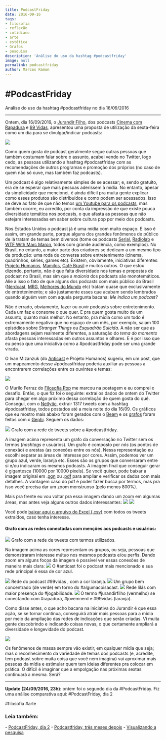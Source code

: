 ```yaml
---
title: PodcastFriday
date: 2016-09-16
tags:
- filosofia
- reflexão
- cotidiano
- arte
- estética
- Grafos
- pesquisa
description: 'Análise do uso da hashtag #podcastfriday'
image: null
permalink: podcastfriday
author: Marcos Ramon
---
```

# #PodcastFriday

Análise do uso da hashtag #podcastfriday no dia 16/09/2016

---


Ontem, dia 16/09/2016, o [Jurandir Filho](https://medium.com/u/9922ba124ee3), dos podcasts [Cinema com Rapadura](http://cinemacomrapadura.com.br/) e [99 Vidas](http://99vidas.com.br/), apresentou uma proposta de utilização da sexta-feira como um dia para se divulgar/indicar podcasts:

![](https://twitter.com/jurandirfilho/status/776787756378763265)

Como quem gosta de podcast geralmente segue outras pessoas que também costumam falar sobre o assunto, acabei vendo no Twitter, logo cedo, as pessoas utilizando a hashtag #podcastfriday com as recomendações de outros programas e promoção dos próprios (no caso de quem não só ouve, mas também faz podcasts).

Um podcast é algo relativamente simples de se acessar; e, sendo gratuito, era de se esperar que mais pessoas aderissem à mídia. No entanto, apesar da simplicidade que mencionei, é ainda difícil pra muita gente explicar como esses produtos são distribuídos e como podem ser acessados. Isso se deve ao fato de que não temos [um Youtube para os podcasts](https://medium.com/@_lindsayp/where-is-the-youtube-for-podcasts-144d71cfcdc#.5hopvblis), mas também ocorre, eu acredito, por conta da impressão de que existe pouca diversidade temática nos podcasts, o que afasta as pessoas que não estejam interessadas em saber sobre cultura pop por meio dos podcasts.

Nos Estados Unidos o podcast já é uma mídia com muito espaço. E isso é assim, em grande parte, porque alguns dos grandes fenômenos de público de lá tratam de temas bem diversos (tome os podcasts [Serial](https://serialpodcast.org/), [Radiolab](http://www.radiolab.org/) e [WTF With Marc Maron](http://www.wtfpod.com/), todos com grande audiência, como exemplos). No Brasil, no entanto, a maior parte dos criadores se dedicam a um mesmo tipo de produção: uma roda de conversa sobre entretenimento (cinema, quadrinhos, séries, games etc). Existem, obviamente, iniciativas diferentes: [Projeto Humanos](http://projetohumanos.com.br/), [Mamilos](http://www.b9.com.br/podcasts/mamilos/), [Café Brasil](http://www.portalcafebrasil.com.br/todos/podcasts/) e muitos outros. O que estou dizendo, portanto, não é que falta diversidade nos temas e propostas de podcast no Brasil, mas sim que a _maioria_ dos podcasts são monotemáticos. Alie a isso o fato de que alguns dos podcasts com mais público do Brasil ([Nerdcast](https://jovemnerd.com.br/nerdcast/), [MRG](https://jovemnerd.com.br/mrg/), [Melhores do Mundo](http://melhoresdomundo.net/category/podcast/) etc) tratam quase que exclusivamente de entretenimento; e são justamente esses que acabam sendo lembrados quando alguém vem com aquela pergunta bacana: _Me indica um podcast?_

Não é errado, obviamente, fazer ou ouvir podcasts sobre entretenimento. Cada um faz e consome o que quer. E pra quem gosta muito de um assunto, quanto mais melhor. No entanto, pra mídia como um todo é extremamente negativo que no espaço de um mês, por exemplo, saiam 100 episódios sobre _Stranger Things_ ou _Esquadrão Suicida_. A não ser que as abordagens sejam realmente diferentes, a saturação do _tema do momento_ afasta pessoas interessadas em outros assuntos e olhares. E é por isso que eu penso que uma iniciativa como a #podcastfriday pode ser uma grande virada.

O Ivan Mizanzuk (do [Anticast](http://anticast.com.br/) e Projeto Humanos) sugeriu, em um post, que um mapeamento desse #podcastfriday poderia auxiliar as pessoas a encontrarem correlações entre os ouvintes e temas:

![](https://twitter.com/mizanzuk/status/776891760798826496)

O Murilo Ferraz do [Filosofia Pop](http://filosofiapop.com.br/) me marcou na postagem e eu comprei o desafio. Então, o que fiz foi o seguinte: extraí os dados de ontem do Twitter para chegar em algo próximo dessa correlação de quem gosta do quê. Consegui, com o [Netlytic](https://netlytic.org/), extrair 1317 tweets com a hashtag #podcastfriday, todos postados até a meia noite do dia 16/09. Os gráficos que eu mostro mais abaixo foram gerados com o [Beam](https://beam.venngage.com/) e os [grafos](https://pt.wikipedia.org/wiki/Teoria_dos_grafos) foram feitos com o [Gephi](https://gephi.org/). Seguem os dados:

<img src="/assets/img/Pasted image 20250311153736.png">
Grafo com a rede de tweets sobre a #podcastfriday.

A imagem acima representa um grafo da conversação no Twitter sem os termos (_hashtags_ e usuários). Um grafo é composto por _nós_ (os pontos de conexão) e arestas (as conexões entre os nós). Nessa representação eu escolhi separar as áreas de interesse por cores. Assim, podemos ver um grupo azul, verde, laranja etc. Esses são os grupos que conversaram entre si e/ou indicaram os mesmos podcasts. A imagem final que conseguir gerar é gigantesca (10000 por 10000 pixels). Se você quiser, pode baixar a imagem original em .[pgn](https://drive.google.com/open?id=0B_NS1VYqt3XBaHBueUlUcjFtLUU) ou .[pdf](https://drive.google.com/open?id=0B_NS1VYqt3XBMHZPdVFwNHpfTFk) para ampliar e verificar os dados com mais detalhes. A vantagem caso do pdf é poder fazer busca por termos, mas pra isso você precisa dar um zoom monstruoso (pelo menos 800%).

Mais pra frente eu vou voltar pra essa imagem dando um zoom em algumas áreas, mas antes veja alguns outros dados interessantes:
<img src="/assets/img/Pasted image 20250311153753.png">
<img src="/assets/img/Pasted image 20250311153806.png">

Você pode [baixar aqui o arquivo do Excel (.csv)](https://drive.google.com/open?id=0B_NS1VYqt3XBTktaYUNYODdhWUk) com todos os tweets extraídos, caso tenha interesse.

#### Grafo com as redes conectadas com menções aos podcasts e usuários:
<img src="/assets/img/Pasted image 20250311153822.png">
Grafo com a rede de tweets com termos utilizados.

Na imagem acima as cores representam os grupos, ou seja, pessoas que demonstraram interesse mútuo nos mesmos podcasts e/ou perfis. Dando zoom em alguns focos da imagem é possível ver essas conexões de maneira mais clara:
<img src="/assets/img/Pasted image 20250311153834.png">
O #anticast foi o podcast mais mencionado e sua rede principal é essa de cor azul.

<img src="/assets/img/Pasted image 20250311153846.png">
Rede do podcast #99vidas , com a cor laranja.

<img src="/assets/img/Pasted image 20250311153901.png">
Um grupo bem concentrado (de verde) em torno do #algumacoisacast.

<img src="/assets/img/Pasted image 20250311153911.png">
Rede lilás com maior presença do #jogabilidade.

<img src="/assets/img/Pasted image 20250311153921.png">
O termo #jurandirfilho (vermelho) se conectando com #rapadura, #jovemnerd e #99vidas (laranja).

Como disse antes, o que acho bacana na iniciativa do Jurandir é que essa ação, se se tornar contínua, conseguirá atrair mais pessoas para a mídia por meio da ampliação das redes de indicações que serão criadas. Vi muita gente descobrindo e indicando coisas novas, o que certamente ampliará a diversidade e longevidade do podcast.

![](https://twitter.com/Laianne27/status/776898982765264896)

Os fenômenos de massa sempre vão existir, em qualquer mídia que seja; mas o reconhecimento da variedade de temas dos podcasts (e, acredite, tem podcast sobre muita coisa que você nem imagina) vai aproximar mais pessoas da mídia e estimular quem tem ideias diferentes pra colocar em prática. O difícil é imaginar que a empolgação nas próximas sextas continuará a mesma. Será?

---

**Update (24/09/2016, 23h)**: ontem foi o segundo dia da #PodcastFriday. Fiz uma análise comparativa aqui: #PodcastFriday, dia 2


#filosofia #arte

<h3>Leia também:</h3>
- <a href="/podcastfriday-dia-2">PodcastFriday, dia 2</a>
- <a href="/podcastfriday-tres-meses-depois">Podcastfriday, três meses depois</a>
- <a href="/visualizando-a-pesquisa">Visualizando a pesquisa</a>
